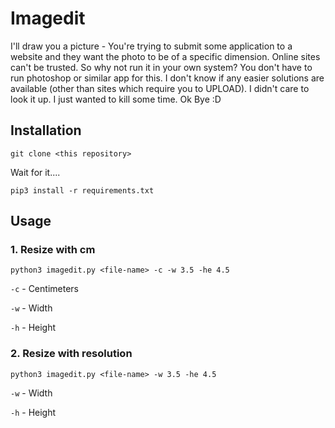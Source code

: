 
# Imagedit
I'll draw you a picture - You're trying to submit some application to a website and they want the photo to be of a specific dimension. Online sites can't be trusted. So why not run it in your own system? You don't have to run photoshop or similar app for this. I don't know if any easier solutions are available (other than sites which require you to UPLOAD). I didn't care to look it up. I just wanted to kill some time. Ok Bye :D

## Installation
`git clone <this repository>`

Wait for it....

`pip3 install -r requirements.txt`

## Usage
### 1. Resize with cm
`python3 imagedit.py <file-name> -c -w 3.5 -he 4.5`

`-c` - Centimeters

`-w` - Width

`-h` - Height

### 2. Resize with resolution
`python3 imagedit.py <file-name> -w 3.5 -he 4.5`

`-w` - Width

`-h` - Height

